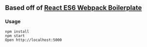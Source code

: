 ## Based off of [React ES6 Webpack Boilerplate](https://github.com/vasanthk/react-es6-webpack-boilerplate)

### Usage

```
npm install
npm start
Open http://localhost:5000
```
